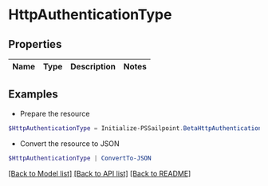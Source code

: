 # HttpAuthenticationType
## Properties

Name | Type | Description | Notes
------------ | ------------- | ------------- | -------------

## Examples

- Prepare the resource
```powershell
$HttpAuthenticationType = Initialize-PSSailpoint.BetaHttpAuthenticationType 
```

- Convert the resource to JSON
```powershell
$HttpAuthenticationType | ConvertTo-JSON
```

[[Back to Model list]](../README.md#documentation-for-models) [[Back to API list]](../README.md#documentation-for-api-endpoints) [[Back to README]](../README.md)

